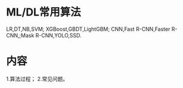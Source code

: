 # ML/DL常用算法
LR,DT,NB,SVM;
XGBoost,GBDT,LightGBM;
CNN,Fast R-CNN,Faster R-CNN,;Mask R-CNN,YOLO,SSD.


# 内容
1.算法过程；
2.常见问题。
